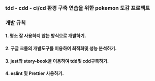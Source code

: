 ### tdd - cdd - ci/cd 환경 구축 연습을 위한 pokemon 도감 프로젝트

### 개발 규칙 

#### 1. 평소 잘 사용하지 않는 방식으로 개발하기.

#### 2. 구글 크롬의 개발도구를 이용하여 최적화및 성능 분석하기.

#### 3. jest와 story-book을 이용하여 tdd및 cdd구축하기. 

#### 4. eslint 및 Prettier 사용하기.
